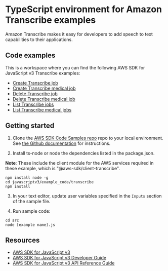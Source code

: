 # TypeScript environment for Amazon Transcribe examples
Amazon Transcribe makes it easy for developers to add speech to text capabilities to their applications.

## Code examples
This is a workspace where you can find the following AWS SDK for JavaScript v3 Transcribe examples:
- [Create Transcribe job](src/transcribe_create_job.js)
- [Create Transcribe medical job](src/transcribe_create_medical_job.js)
- [Delete Transcribe job](src/transcribe_delete_job.js)
- [Delete Transcribe medical job](src/transcribe_delete_medical_job.js)
- [List Transcribe jobs](src/transcribe_list_jobs.js)
- [List Transcribe medical jobs](src/transcribe_list_medical_jobs.js)


## Getting started

1. Clone the [AWS SDK Code Samples repo](https://github.com/awsdocs/aws-doc-sdk-examples) repo to your local environment. See [the Github documentation](https://docs.github.com/en/github/creating-cloning-and-archiving-repositories/cloning-a-repository) for instructions.

2. Install ts-node or node the dependencies listed in the package.json.

**Note**: These include the client module for the AWS services required in these example, 
which is "@aws-sdk/client-transcribe".
```
npm install node -g 
cd javascriptv3/example_code/transcribe
npm install
```
3. In your text editor, update user variables specified in the ```Inputs``` section of the sample file.

4. Run sample code:
```
cd src
node [example name].js
```
## Resources
- [AWS SDK for JavaScript v3](https://github.com/aws/aws-sdk-js-v3) 
- [AWS SDK for JavaScript v3 Developer Guide](https://docs.aws.amazon.com/sdk-for-javascript/v3/developer-guide/sqs-examples.html) 
- [AWS SDK for JavaScript v3 API Reference Guide](https://docs.aws.amazon.com/AWSJavaScriptSDK/v3/latest/clients/client-transcribe/index.html) 
